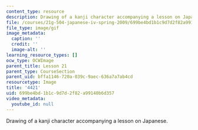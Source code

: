 ```yaml
---
content_type: resource
description: Drawing of a kanji character accompanying a lesson on Japanese.
file: /courses/21g-504-japanese-iv-spring-2009/699be4bd1b1c9d7d2f82a99140b6d357_4421.gif
file_type: image/gif
image_metadata:
  caption: ''
  credit: ''
  image-alt: ''
learning_resource_types: []
ocw_type: OCWImage
parent_title: Lesson 21
parent_type: CourseSection
parent_uid: bffa1146-720a-039c-9aec-636a7a7ab4cd
resourcetype: Image
title: '4421'
uid: 699be4bd-1b1c-9d7d-2f82-a99140b6d357
video_metadata:
  youtube_id: null
---
```

Drawing of a kanji character accompanying a lesson on Japanese.

